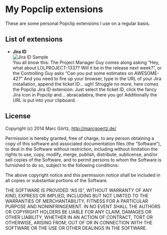 # My Popclip extensions

These are some personal Popclip extensions I use on a regular basis.

## List of extensions

 * **Jira ID**<br>
   ![Jira ID Sample](https://cdn.rawgit.com/Dreamseer/popclip-extensions/master/jira-id-sample.png)<br>
   You all know this: The Project Manager Guy comes along asking “Hey,
   what about LOLPROJECT-1337? Will it be in the release next week?”, or
   the Controlling Guy asks “Can you put some estimates on AWESOME-42?”
   And you need to fire up your browser, type in the URL of your Jira
   installation, append the ticket ID… ugh! Struggle no more, here comes
   the Popclip Jira ID extension: Just select the ticket ID, click the
   fancy Jira icon in Popclip and… abracadabra, there you go!
   Additionally the URL is put into your clipboard.

## License

Copyright (c) 2014 Marc Görtz, http://marcgoertz.de/

Permission is hereby granted, free of charge, to any person obtaining a
copy of this software and associated documentation files (the
“Software”), to deal in the Software without restriction, including
without limitation the rights to use, copy, modify, merge, publish,
distribute, sublicense, and/or sell copies of the Software, and to
permit persons to whom the Software is furnished to do so, subject to
the following conditions:

The above copyright notice and this permission notice shall be included
in all copies or substantial portions of the Software.

THE SOFTWARE IS PROVIDED “AS IS”, WITHOUT WARRANTY OF ANY KIND, EXPRESS
OR IMPLIED, INCLUDING BUT NOT LIMITED TO THE WARRANTIES OF
MERCHANTABILITY, FITNESS FOR A PARTICULAR PURPOSE AND NONINFRINGEMENT.
IN NO EVENT SHALL THE AUTHORS OR COPYRIGHT HOLDERS BE LIABLE FOR ANY
CLAIM, DAMAGES OR OTHER LIABILITY, WHETHER IN AN ACTION OF CONTRACT,
TORT OR OTHERWISE, ARISING FROM, OUT OF OR IN CONNECTION WITH THE
SOFTWARE OR THE USE OR OTHER DEALINGS IN THE SOFTWARE.
